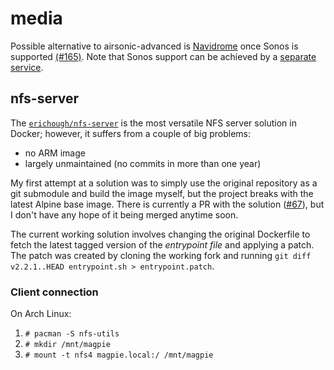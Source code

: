 # media

Possible alternative to airsonic-advanced is
[Navidrome](https://github.com/navidrome/navidrome/)
once Sonos is supported [(#165)](https://github.com/navidrome/navidrome/issues/165).
Note that Sonos support can be achieved by a
[separate service](https://github.com/simojenki/bonob).

## nfs-server

The [`erichough/nfs-server`](https://github.com/ehough/docker-nfs-server)
is the most versatile NFS server solution in Docker;
however, it suffers from a couple of big problems:

- no ARM image
- largely unmaintained (no commits in more than one year)

My first attempt at a solution was to simply use the original repository
as a git submodule and build the image myself,
but the project breaks with the latest Alpine base image.
There is currently a PR with the solution
([#67](https://github.com/ehough/docker-nfs-server/pull/67)),
but I don't have any hope of it being merged anytime soon.

The current working solution involves changing the original Dockerfile to fetch
the latest tagged version of the _entrypoint file_ and applying a patch.
The patch was created by cloning the working fork and running
`git diff v2.2.1..HEAD entrypoint.sh > entrypoint.patch`.

### Client connection

On Arch Linux:

1. `# pacman -S nfs-utils`
2. `# mkdir /mnt/magpie`
3. `# mount -t nfs4 magpie.local:/ /mnt/magpie`
